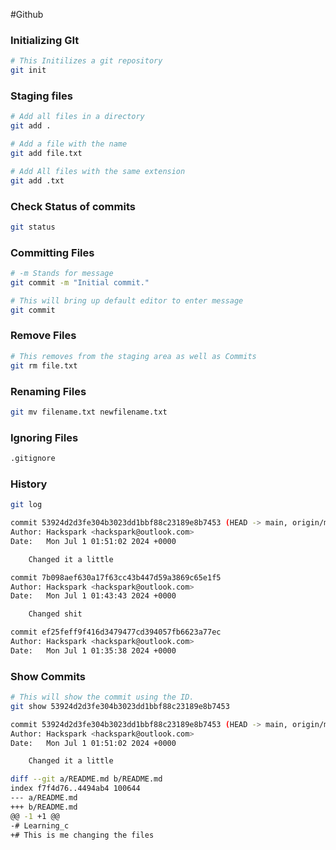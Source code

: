 #Github

### Initializing GIt

```bash
# This Initilizes a git repository 
git init
```

### Staging files

```bash
# Add all files in a directory 
git add . 

# Add a file with the name 
git add file.txt

# Add All files with the same extension 
git add .txt
```

### Check Status of commits

```bash
git status
```

### Committing Files

 

```bash
# -m Stands for message
git commit -m "Initial commit."

# This will bring up default editor to enter message
git commit
```

### Remove Files

```bash
# This removes from the staging area as well as Commits
git rm file.txt
```

### Renaming Files

```bash
git mv filename.txt newfilename.txt
```

### Ignoring Files

```bash
.gitignore 
```

### History

```bash
git log

commit 53924d2d3fe304b3023dd1bbf88c23189e8b7453 (HEAD -> main, origin/main)
Author: Hackspark <hackspark@outlook.com>
Date:   Mon Jul 1 01:51:02 2024 +0000

    Changed it a little

commit 7b098aef630a17f63cc43b447d59a3869c65e1f5
Author: Hackspark <hackspark@outlook.com>
Date:   Mon Jul 1 01:43:43 2024 +0000

    Changed shit

commit ef25feff9f416d3479477cd394057fb6623a77ec
Author: Hackspark <hackspark@outlook.com>
Date:   Mon Jul 1 01:35:38 2024 +0000
```

### Show Commits

```bash
# This will show the commit using the ID.
git show 53924d2d3fe304b3023dd1bbf88c23189e8b7453

commit 53924d2d3fe304b3023dd1bbf88c23189e8b7453 (HEAD -> main, origin/main)
Author: Hackspark <hackspark@outlook.com>
Date:   Mon Jul 1 01:51:02 2024 +0000

    Changed it a little

diff --git a/README.md b/README.md
index f7f4d76..4494ab4 100644
--- a/README.md
+++ b/README.md
@@ -1 +1 @@
-# Learning_c
+# This is me changing the files
```
